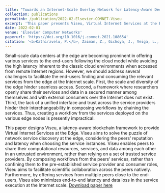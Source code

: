 ```yaml
---
title: "Towards an Internet-Scale Overlay Network for Latency-Aware Decentralized Workflows at the Edge"
collection: publications
permalink: /publication/2022-02-Elsevier-COMNET-Viseu
excerpt: 'This paper presents Viseu, Virtual Internet Services at the Edge, a utility based on a decentralized Blockchain architecture.'
date: 2022-02-01
venue: 'Elsevier Computer Networks'
paperurl: 'https://doi.org/10.1016/j.comnet.2021.108654'
citation: '<b>Kathiravelu, P.</b>, Zaiman, Z., Gichoya, J., Veiga, L., and Banerjee, I. <b>Towards an Internet-Scale Overlay Network for Latency-Aware Decentralized Workflows at the Edge.</b> In Computer Networks (COMNET). (IF: 4.474, Q1). 203, 108654. February 2022.'
---
```

Small-scale data centers at the edge are becoming prominent in offering various services to the end-users following the cloud model while avoiding the high latency inherent to the classic cloud environments when accessed from remote Internet regions. However, we should address several challenges to facilitate the end-users finding and consuming the relevant services from the edge at the Internet scale. First, the scale and diversity of the edge hinder seamless access. Second, a framework where researchers openly share their services and data in a secured manner among themselves and with external consumers over the Internet does not exist. Third, the lack of a unified interface and trust across the service providers hinder their interchangeability in composing workflows by chaining the services. Thus, creating a workflow from the services deployed on the various edge nodes is presently impractical.

This paper designs Viseu, a latency-aware blockchain framework to provide Virtual Internet Services at the Edge. Viseu aims to solve the puzzle of network service discovery at the edge, considering the peers’ reputation and latency when choosing the service instances. Viseu enables peers to share their computational resources, services, and data among each other in an untrusted environment, rather than relying on a set of trusted service providers. By composing workflows from the peers’ services, rather than confining them to the pre-established service provider and consumer roles, Viseu aims to facilitate scientific collaboration across the peers natively. Furthermore, by offering services from multiple peers close to the end-users, Viseu also minimizes end-to-end latency and data loss in the service execution at the Internet scale.
[Download paper here](https://doi.org/10.1016/j.comnet.2021.108654)

